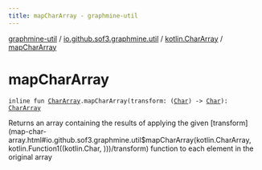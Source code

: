 ```yaml
---
title: mapCharArray - graphmine-util
---
```


[graphmine-util](../../index.html) / [io.github.sof3.graphmine.util](../index.html) / [kotlin.CharArray](index.html) / [mapCharArray](./map-char-array.html)

# mapCharArray

`inline fun `[`CharArray`](https://kotlinlang.org/api/latest/jvm/stdlib/kotlin/-char-array/index.html)`.mapCharArray(transform: (`[`Char`](https://kotlinlang.org/api/latest/jvm/stdlib/kotlin/-char/index.html)`) -> `[`Char`](https://kotlinlang.org/api/latest/jvm/stdlib/kotlin/-char/index.html)`): `[`CharArray`](https://kotlinlang.org/api/latest/jvm/stdlib/kotlin/-char-array/index.html)

Returns an array containing the results of applying the given [transform](map-char-array.html#io.github.sof3.graphmine.util$mapCharArray(kotlin.CharArray, kotlin.Function1((kotlin.Char, )))/transform) function to each element in the
original array

